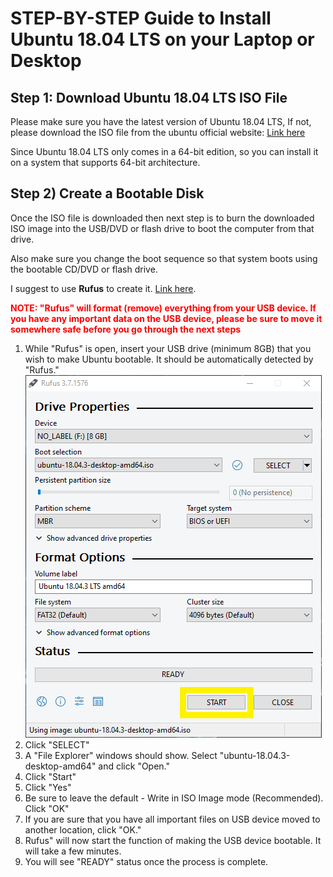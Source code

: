# STEP-BY-STEP Guide to Install Ubuntu 18.04 LTS on your Laptop or Desktop

## Step 1: Download Ubuntu 18.04 LTS ISO File

Please make sure you have the latest version of Ubuntu 18.04 LTS, If not, please download the ISO file from the ubuntu official website: [Link here](https://www.ubuntu.com/download/desktop)

Since Ubuntu 18.04 LTS only comes in a 64-bit edition, so you can install it on a system that supports 64-bit architecture.

## Step 2) Create a Bootable Disk

Once the ISO file is downloaded then next step is to burn the downloaded ISO image into the USB/DVD or flash drive to boot the computer from that drive.

Also make sure you change the boot sequence so that system boots using the bootable CD/DVD or flash drive.

I suggest to use **Rufus** to create it. [Link here](https://rufus.ie/).

<span style="color:red"> **NOTE: "Rufus" will format (remove) everything from your USB device. If you have any important data on the USB device, please be sure to move it somewhere safe before you go through the next steps**</span>

1. While "Rufus" is open, insert your USB drive (minimum 8GB) that you wish to make Ubuntu bootable. It should be automatically detected by "Rufus." 
   ![](/Image/1.png)
2. Click "SELECT"
3. A "File Explorer" windows should show. Select "ubuntu-18.04.3-desktop-amd64" and click "Open."
4. Click "Start"
5. Click "Yes" 
6. Be sure to leave the default - Write in ISO Image mode (Recommended). Click "OK"
7. If you are sure that you have all important files on USB device moved to another location, click "OK." 
8. Rufus" will now start the function of making the USB device bootable. It will take a few minutes.
9. You will see "READY" status once the process is complete. 